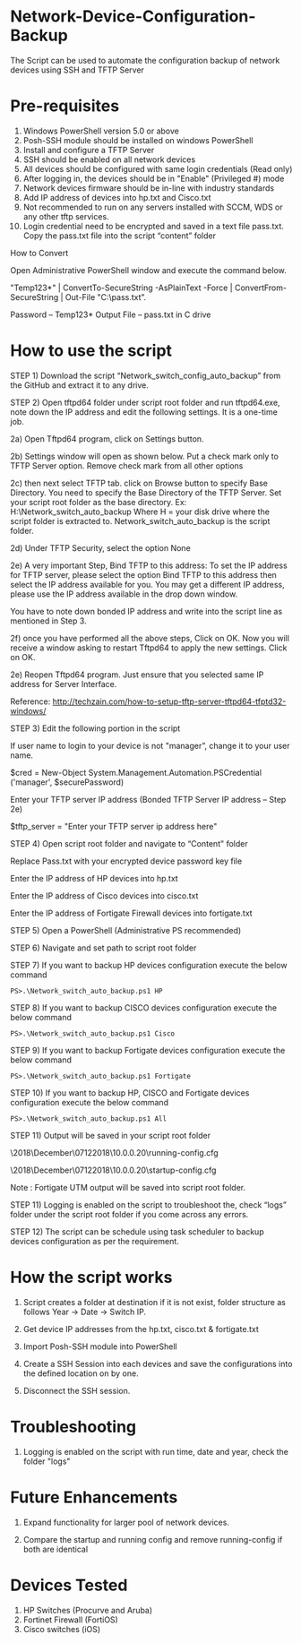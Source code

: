 
# Network-Device-Configuration-Backup

The Script can be used to automate the configuration backup of network devices using SSH and TFTP Server

# Pre-requisites

1. Windows PowerShell version 5.0 or above
2. Posh-SSH module should be installed on windows PowerShell
3. Install and configure a TFTP Server
4. SSH should be enabled on all network devices
5. All devices should be configured with same login credentials (Read only)
6. After logging in, the devices should be in "Enable" (Privileged #) mode
7. Network devices firmware should be in-line with industry standards
8. Add IP address of devices into hp.txt and Cisco.txt
9. Not recommended to run on any servers installed with SCCM, WDS or any other tftp services.
10. Login credential need to be encrypted and saved in a text file pass.txt. Copy the pass.txt file into the script “content” folder

How to Convert

Open Administrative PowerShell window and execute the command below.

"Temp123*" | ConvertTo-SecureString -AsPlainText -Force | ConvertFrom-SecureString | Out-File "C:\pass.txt”.

Password – Temp123* Output File – pass.txt in C drive

# How to use the script

STEP 1)	Download the script “Network_switch_config_auto_backup” from the GitHub and extract it to any drive.

STEP 2)	Open tftpd64 folder under script root folder and run tftpd64.exe, note down the IP address and edit the following settings. It is a one-time job.

2a) Open Tftpd64 program, click on Settings button.

2b) Settings window will open as shown below. Put a check mark only to TFTP Server option. Remove check mark from all other options

2c) then next select TFTP tab. click on Browse button to specify Base Directory. You need to specify the Base Directory of the TFTP Server. Set your script root folder as the base directory. Ex: H:\Network_switch_auto_backup Where H = your disk drive where the script folder is extracted to. Network_switch_auto_backup is the script folder.

2d) Under TFTP Security, select the option None

2e) A very important Step, Bind TFTP to this address: To set the IP address for TFTP server, please select the option Bind TFTP to this address then select the IP address available for you. You may get a different IP address, please use the IP address available in the drop down window.

You have to note down bonded IP address and write into the script line as mentioned in Step 3.

2f) once you have performed all the above steps, Click on OK. Now you will receive a window asking to restart Tftpd64 to apply the new settings. Click on OK.

2e) Reopen Tftpd64 program. Just ensure that you selected same IP address for Server Interface.

Reference: http://techzain.com/how-to-setup-tftp-server-tftpd64-tfptd32-windows/

STEP 3)	Edit the following portion in the script

If user name to login to your device is not "manager”, change it to your user name.

$cred = New-Object System.Management.Automation.PSCredential ('manager', $securePassword)

Enter your TFTP server IP address (Bonded TFTP Server IP address – Step 2e)

$tftp_server = "Enter your TFTP server ip address here"

STEP 4)	Open script root folder and navigate to “Content" folder

Replace Pass.txt with your encrypted device password key file

Enter the IP address of HP devices into hp.txt

Enter the IP address of Cisco devices into cisco.txt

Enter the IP address of Fortigate Firewall devices into fortigate.txt

STEP 5)	Open a PowerShell (Administrative PS recommended)

STEP 6)	Navigate and set path to script root folder

STEP 7)	If you want to backup HP devices configuration execute the below command

    PS>.\Network_switch_auto_backup.ps1 HP
    
STEP 8)	If you want to backup CISCO devices configuration execute the below command

    PS>.\Network_switch_auto_backup.ps1 Cisco
    
STEP 9)	If you want to backup Fortigate devices configuration execute the below command

    PS>.\Network_switch_auto_backup.ps1 Fortigate
    
STEP 10)	If you want to backup HP, CISCO and Fortigate devices configuration execute the below command

    PS>.\Network_switch_auto_backup.ps1 All
    
STEP 11)	Output will be saved in your script root folder

\2018\December\07122018\10.0.0.20\running-config.cfg

\2018\December\07122018\10.0.0.20\startup-config.cfg

Note : Fortigate UTM output will be saved into script root folder.

STEP 11)	Logging is enabled on the script to troubleshoot the, check “logs” folder under the script root folder if you come across any errors.

STEP 12)	The script can be schedule using task scheduler to backup devices configuration as per the requirement.

# How the script works

1. Script creates a folder at destination if it is not exist, folder structure as follows Year -> Date -> Switch IP.

2. Get device IP addresses from the hp.txt, cisco.txt & fortigate.txt

3. Import Posh-SSH module into PowerShell

4. Create a SSH Session into each devices and save the configurations into the defined location on by one.

5. Disconnect the SSH session.

# Troubleshooting

1.	Logging is enabled on the script with run time, date and year, check the folder "logs"

# Future Enhancements

1. Expand functionality for larger pool of network devices.

2. Compare the startup and running config and remove running-config if both are identical

# Devices Tested

1. HP Switches (Procurve and Aruba)
2. Fortinet Firewall (FortiOS)
3. Cisco switches (iOS)
